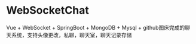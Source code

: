 # WebSocketChat
Vue + WebSocket + SpringBoot + MongoDB + Mysql + github图床完成的聊天系统，支持头像更改，私聊，聊天室，聊天记录存储
